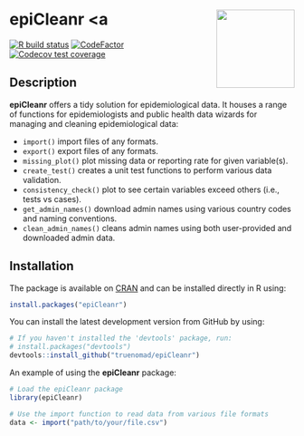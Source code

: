 
# epiCleanr <a <img src="images/testlogo.png" align="right" height="138" /></a>

<!-- badges: start -->
[![R build status](https://github.com/truenomad/epicleanr/workflows/R-CMD-check/badge.svg)](https://github.com/truenomad/epicleanr/actions)
[![CodeFactor](https://www.codefactor.io/repository/github/truenomad/epicleanr/badge)](https://www.codefactor.io/repository/github/truenomad/epicleanr)
[![Codecov test coverage](https://codecov.io/gh/truenomad/epiCleanr/branch/main/graph/badge.svg)](https://codecov.io/gh/truenomad/epiCleanr?branch=main)

## Description 

**epiCleanr** offers a tidy solution for epidemiological data. It houses a range
of functions for epidemiologists and public health data wizards for managing and
cleaning epidemiological data:

- `import()` import files of any formats.
- `export()` export files of any formats.
- `missing_plot()` plot missing data or reporting rate for given variable(s).
- `create_test()` creates a unit test functions to perform various data validation.
- `consistency_check()` plot to see certain variables exceed others (i.e., tests vs cases).
- `get_admin_names()` download admin names using various country codes and naming conventions.
- `clean_admin_names()` cleans admin names using both user-provided and downloaded admin data.

## Installation ##

The package is available on 
[CRAN](http://cran.r-project.org/web/packages/epiCleanr/) and can be installed 
directly in R using:

```R
install.packages("epiCleanr")
```

You can install the latest development version from GitHub by using:

```R
# If you haven't installed the 'devtools' package, run:
# install.packages("devtools")
devtools::install_github("truenomad/epiCleanr")
```

An example of using the **epiCleanr** package:

```R
# Load the epiCleanr package
library(epiCleanr)

# Use the import function to read data from various file formats
data <- import("path/to/your/file.csv")
```
